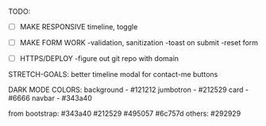 TODO:
- [ ] MAKE RESPONSIVE
    timeline, toggle

- [ ] MAKE FORM WORK
    -validation, sanitization
    -toast on submit
    -reset form

- [ ] HTTPS/DEPLOY
    -figure out git repo with domain




STRETCH-GOALS:
 better timeline
 modal for contact-me buttons
 


 DARK MODE COLORS:
background - #121212
jumbotron - #212529
card - #6666 
navbar - #343a40

from bootstrap:
#343a40
#212529
#495057
#6c757d
others:
#292929

